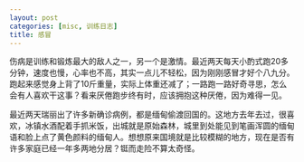 ```yaml
---
layout: post
categories: [misc, 训练日志]
title: 感冒
---
```


伤病是训练和锻炼最大的敌人之一，另一个是激情。最近两天每天小酌式跑20多分钟，速度也慢，心率也不高，其实一点儿不轻松，因为刚刚感冒才好个八九分。跑起来感觉身上背了10斤重量，实际上体重还减了；一路跑一路好奇寻思，怎么会有人喜欢干这事？看来厌倦跑步终有时，应该拥抱这种厌倦，因为难得一见。

最近两天瑞丽出了许多新确诊病例，都是缅甸偷渡回国的。这地方去年去过，很喜欢，冰镇水酒配着手抓米饭，出城就是原始森林，城里到处能见到笔画浑圆的缅甸语和脸上点了黄色颜料的缅甸人。想想原来国境就是比较模糊的地方，现在是否有许多家庭已经一年多两地分居？铤而走险不算太奇怪。
